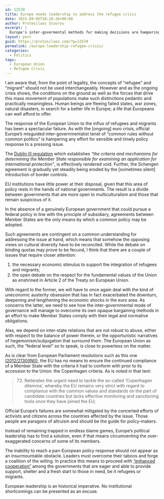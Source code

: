 ```yaml
---
id: 12570
title: Europe needs leadership to address the refugee crisis
date: 2015-09-05T10:28:20+00:00
author: Protesilaos Stavrou
excerpt: |
  Europe's inter-govermental methods for making decisions are hampering the efforts to provide a timely and sensible response to the influx of refugees and migrants. Should no consensus be reached among Member States, leadership will still have to be exercised, even if that means that the governments able and willing to find a solution agree to proceed with "enhanced cooperation".
layout: post
guid: https://protesilaos.com/?p=12570
permalink: /europe-leadership-refugee-crisis/
categories:
  - Politics
tags:
  - European Union
  - Refugee Crisis
---
```

I am aware that, from the point of legality, the concepts of “refugee” and “migrant” should not be used interchangeably. However and as the ongoing crisis shows, the conditions on the ground as well as the forces that drive this mass movement of populations make such distinctions pedantic and practically meaningless. Human beings are fleeing failed states, war zones, natural disasters, in search for a better life in Europe; a life that Europeans can well afford to offer.

The response of the European Union to the influx of refugees and migrants has been a spectacular failure. As with the [ongoing] euro crisis, official Europe’s misguided inter-governmentalist tenet of “common rules without common politics” is hampering any effort for sensible and timely policy response to a pressing issue.

The <a href="http://eur-lex.europa.eu/legal-content/EN/TXT/HTML/?uri=CELEX:32013R0604&from=EN" target="_blank">Dublin III regulation</a> which establishes _“the criteria and mechanisms for determining the Member State responsible for examining an application for international protection”_, is effectively rendered void. Further, the Schengen agreement is gradually yet steadily being eroded by the [sometimes silent] introduction of border controls.

EU institutions have little power at their disposal, given that this area of policy rests in the hands of national governments. The result is a divide between governments that are more open to multiculturalism and those that remain suspicious of it.

In the absence of a genuinely European government that could pursue a federal policy in line with the principle of subsidiary, agreements between Member States are the only means by which a common policy may be adopted.

Such agreements are contingent on a common understanding for addressing the issue at hand, which means that somehow the opposing views on cultural diversity have to be reconciled. While the debate on binding quotas may prove to be fecund, I think that there are a couple of issues that require closer attention:

  1. the necessary economic stimulus to support the integration of refugees and migrants;
  2. the open debate on the respect for the fundamental values of the Union as enshrined in Article 2 of the Treaty on European Union.

With regard to the former, we will have to once again deal with the kind of uneconomic austerity obsession that has in fact exacerbated the downturn, deepening and lengthening the economic shocks in the euro area. As concerns the latter, we need to see how the inter-governmental mode of governance will manage to overcome its own opaque bargaining methods in an effort to make Member States comply with their legal and normative obligations.

Alas, we depend on inter-state relations that are not robust to abuse, either with respect to the balance of power therein, or the opportunistic narratives of hegemonism/subjugation that surround them. The European Union as such, the “federal level” so to speak, is close to powerless on the matter.

As is clear from European Parliament resolutions such as this one <a href="http://www.europarl.europa.eu/sides/getDoc.do?type=TA&reference=P7-TA-2013-0315&language=EN&ring=A7-2013-0229" target="_blank">(2012/2130(INI))</a>, the EU has no means to ensure the continued compliance of a Member State with the criteria it had to conform with prior to its accession to the Union: the Copenhagen criteria. As is noted in that text:

> 72. Reiterates the urgent need to tackle the so-called ‘Copenhagen dilemma’, whereby the EU remains very strict with regard to compliance with the common values and standards on the part of candidate countries but lacks effective monitoring and sanctioning tools once they have joined the EU;

Official Europe’s failures are somewhat mitigated by the concerted efforts of activists and citizens across the countries affected by the issue. Those people are paragons of altruism and should be the guide for policy-makers.

Instead of remaining trapped in endless blame games, Europe’s political leadership has to find a solution, even if that means circumventing the over-exaggerated concerns of some of its members.

The inability to reach a pan-European policy response should not appear as an insurmountable obstacle. Leaders must overcome their taboos and forge a coalition of the willing. In practice this means to proceed with <a href="http://eur-lex.europa.eu/legal-content/EN/TXT/?uri=uriserv:ai0018" target="_blank">“enhanced cooperation”</a> among the governments that are eager and able to provide support, shelter and a fresh start to those in need, be it refugees or migrants.

European leadership is an historical imperative. No institutional shortcomings can be presented as an excuse.